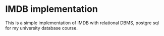 # IMDB implementation
This is a simple implementation of IMDB with  relational DBMS, postgre sql for my university database course.
